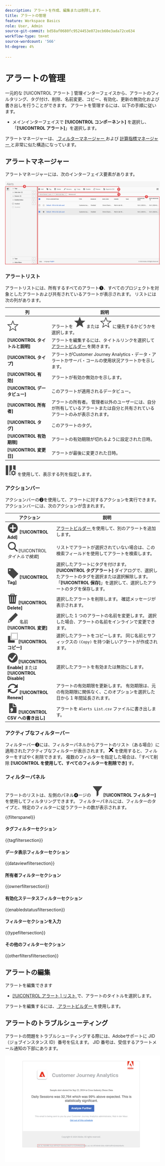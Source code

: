 ```yaml
---
description: アラートを作成、編集または削除します。
title: アラートの管理
feature: Workspace Basics
role: User, Admin
source-git-commit: bd58af0680fc9524453e072ecb60e3ada72ce634
workflow-type: tm+mt
source-wordcount: '566'
ht-degree: 4%

---
```


# アラートの管理


一元的な [!UICONTROL  アラート ] 管理インターフェイスから、アラートのフィルタリング、タグ付け、削除、名前変更、コピー、有効化、更新の無効化および書き出しを行うことができます。 アラートを管理するには、以下の手順に従います。

* メインインターフェイスで **[!UICONTROL コンポーネント]** を選択し、「**[!UICONTROL アラート]**」を選択します。

アラートマネージャーは、[ フィルターマネージャー ](/help/components/filters/manage-filters.md) および [ 計算指標マネージャー ](/help/components/calc-metrics/cm-workflow/cm-manager.md) と非常に似た構造になっています。


## アラートマネージャー

アラートマネージャーには、次のインターフェイス要素があります。

![ フィルターインターフェイス ](assets/alerts-manager.png)

### アラートリスト

アラートリストには、所有するすべてのアラート➊、すべてのプロジェクトを対象としたアラートおよび共有されているアラートが表示されます。 リストには次の列があります。

| 列 | 説明 |
|---|---|
| ![ 星の輪郭 ](/help/assets/icons/StarOutline.svg) | アラートを ![ 星 ](/help/assets/icons/Star.svg) または ![ 星アウトライン ](/help/assets/icons/StarOutline.svg) に優先するかどうかを選択します。 |
| **[!UICONTROL タイトルと説明]** | アラートを編集するには、タイトルリンクを選択して [ アラートビルダー ](alert-builder.md#alert-builder) を開きます。 |
| **[!UICONTROL タイプ]** | アラートがCustomer Journey Analytics・データ・アラートかサーバ・コールの使用状況アラートかを示します。 |
| **[!UICONTROL 有効]** | アラートが有効か無効かを示します。 |
| **[!UICONTROL データビュー]** | このアラートが適用されるデータビュー。 |
| **[!UICONTROL 所有者]** | アラートの所有者。 管理者以外のユーザーには、自分が所有しているアラートまたは自分と共有されているアラートのみが表示されます。 |
| **[!UICONTROL タグ]** | このアラートのタグ。 |
| **[!UICONTROL 有効期限]** | アラートの有効期限が切れるように設定された日時。 |
| **[!UICONTROL 変更日]** | アラートが最後に変更された日時。 |

<!-- When "Last used" column is added, add this information as the description: Shows the date when the alert was last used. <p>This information can help you determine whether a component is valuable to users in your organization, where it is used, and if it needs to be deleted or modified.</p><p>Consider the following when viewing this column:</p><ul><li>This information does not include usage from the API, Report Builder, or Data Warehouse.</li><li>For some components, this column might not contain data if the component was last used prior to September 2023.</li></ul> -->

![ColumnSetting](/help/assets/icons/ColumnSetting.svg) を使用して、表示する列を指定します。

### アクションバー

アクションバーの➋を使用して、アラートに対するアクションを実行できます。 アクションバーには、次のアクションが含まれます。

| アクション | 説明 |
|---|---|
| ![AddCircle](/help/assets/icons/AddCircle.svg) **[!UICONTROL Add]** | [ アラートビルダー ](alert-builder.md#alert-builder) を使用して、別のアラートを追加します。 |
| ![ 検索 ](/help/assets/icons/Search.svg)[!UICONTROL *タイトルで検索*] | リストでアラートが選択されていない場合は、この検索フィールドを使用してアラートを検索します。 |
| ![Label](/help/assets/icons/Label.svg) **[!UICONTROL Tag]** | 選択したアラートにタグを付けます。 **[!UICONTROL タグアラート]** ダイアログで、選択したアラートのタグを選択または選択解除します。 「**[!UICONTROL 保存]**」を選択して、選択したアラートのタグを保存します。 |
| ![Delete](/help/assets/icons/Delete.svg)**[!UICONTROL Delete]** | 選択したアラートを削除します。 確認メッセージが表示されます。 |
| ![ 編集 ](/help/assets/icons/Edit.svg) 名前 **[!UICONTROL 変更]** | 選択した 1 つのアラートの名前を変更します。 選択した場合、アラートの名前をインラインで変更できます。 |
| ![ コピー ](/help/assets/icons/Copy.svg)**[!UICONTROL コピー]** | 選択したアラートをコピーします。 同じ名前とサフィックスの `(Copy)` を持つ新しいアラートが作成されます。 |
| ![CheckmarkCircle](/help/assets/icons/CheckmarkCircle.svg)**[!UICONTROL Enable]** または **[!UICONTROL Disable]** | 選択したアラートを有効または無効にします。 |
| ![Refresh](/help/assets/icons/Refresh.svg) **[!UICONTROL Renew]** | アラートの有効期限を更新します。 有効期限は、元の有効期限に関係なく、このオプションを選択した日から 1 年間延長されます。 |
| ![FileCSV](/help/assets/icons/FileCSV.svg)**[!UICONTROL CSV への書き出し]** | アラートを `Alerts List.csv` ファイルに書き出します。 |


### アクティブなフィルターバー

フィルターバー➌には、フィルターパネルからアラートのリスト（ある場合）に適用されたアクティブなフィルターが表示されます。 ![CrossSize75](/help/assets/icons/CrossSize75.svg) を使用すると、フィルターをすばやく削除できます。 複数のフィルターを指定した場合は、「すべて削除 **[!UICONTROL を使用して、すべてのフィルターを削除でき]** す。


### フィルターパネル

アラートのリストは、左側のパネル➍ージの ![ フィルター ](/help/assets/icons/Filter.svg)**[!UICONTROL フィルター]** を使用してフィルタリングできます。 フィルターパネルには、フィルターのタイプと、特定のフィルターに従うアラートの数が表示されます。

{{filterspanel}}


#### タグフィルターセクション

{{tagfiltersection}}


#### データ表示フィルターセクション

{{dataviewfiltersection}}


#### 所有者フィルターセクション

{{ownerfiltersection}}


#### 有効化ステータスフィルターセクション

{{enabledstatusfiltersection}}


#### フィルターセクションを入力

{{typefiltersection}}


#### その他のフィルターセクション

{{otherfiltersfiltersection}}



## アラートの編集

アラートを編集できます

* [[!UICONTROL  アラート ] リスト ](#alerts-list) で、アラートのタイトルを選択します。

アラートを編集するには、[ アラートビルダー ](alert-builder.md#alert-builder) を使用します。

## アラートのトラブルシューティング

アラートの問題をトラブルシューティングする際には、Adobeサポートに JID （ジョブインスタンス ID）番号を伝えます。 JID 番号は、受信するアラートメール通知の下部にあります。

![ アラートメール ](assets/alerts-email.PNG)
